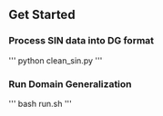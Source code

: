 ## Get Started

### Process SIN data into DG format

'''
python clean_sin.py
'''

### Run Domain Generalization

'''
bash run.sh
'''